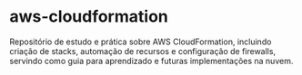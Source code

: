 # aws-cloudformation
Repositório de estudo e prática sobre AWS CloudFormation, incluindo criação de stacks, automação de recursos e configuração de firewalls, servindo como guia para aprendizado e futuras implementações na nuvem.

